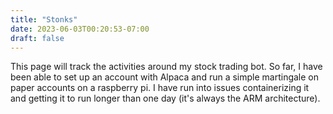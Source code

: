 ```yaml
---
title: "Stonks"
date: 2023-06-03T00:20:53-07:00
draft: false
---
```


This page will track the activities around my stock trading bot.
So far, I have been able to set up an account with Alpaca and run a simple martingale on paper accounts on a raspberry pi. I have run into issues containerizing it and getting it to run longer than one day (it's always the ARM architecture).
